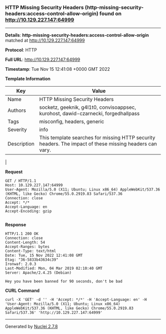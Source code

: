 ### HTTP Missing Security Headers (http-missing-security-headers:access-control-allow-origin) found on http://10.129.227.147:64999
---
**Details**: **http-missing-security-headers:access-control-allow-origin**  matched at http://10.129.227.147:64999

**Protocol**: HTTP

**Full URL**: http://10.129.227.147:64999

**Timestamp**: Tue Nov 15 12:41:08 +0000 GMT 2022

**Template Information**

| Key | Value |
|---|---|
| Name | HTTP Missing Security Headers |
| Authors | socketz, geeknik, g4l1t0, convisoappsec, kurohost, dawid-czarnecki, forgedhallpass |
| Tags | misconfig, headers, generic |
| Severity | info |
| Description | This template searches for missing HTTP security headers. The impact of these missing headers can vary.
 |

**Request**
```http
GET / HTTP/1.1
Host: 10.129.227.147:64999
User-Agent: Mozilla/5.0 (X11; Ubuntu; Linux x86_64) AppleWebKit/537.36 (KHTML, like Gecko) Chrome/55.0.2919.83 Safari/537.36
Connection: close
Accept: */*
Accept-Language: en
Accept-Encoding: gzip


```

**Response**
```http
HTTP/1.1 200 OK
Connection: close
Content-Length: 54
Accept-Ranges: bytes
Content-Type: text/html
Date: Tue, 15 Nov 2022 12:41:08 GMT
Etag: "36-5833b43634c39"
Ironwaf: 2.0.3
Last-Modified: Mon, 04 Mar 2019 02:10:40 GMT
Server: Apache/2.4.25 (Debian)

Hey you have been banned for 90 seconds, don't be bad

```


**CURL Command**
```
curl -X 'GET' -d '' -H 'Accept: */*' -H 'Accept-Language: en' -H 'User-Agent: Mozilla/5.0 (X11; Ubuntu; Linux x86_64) AppleWebKit/537.36 (KHTML, like Gecko) Chrome/55.0.2919.83 Safari/537.36' 'http://10.129.227.147:64999'
```
---
Generated by [Nuclei 2.7.8](https://github.com/projectdiscovery/nuclei)